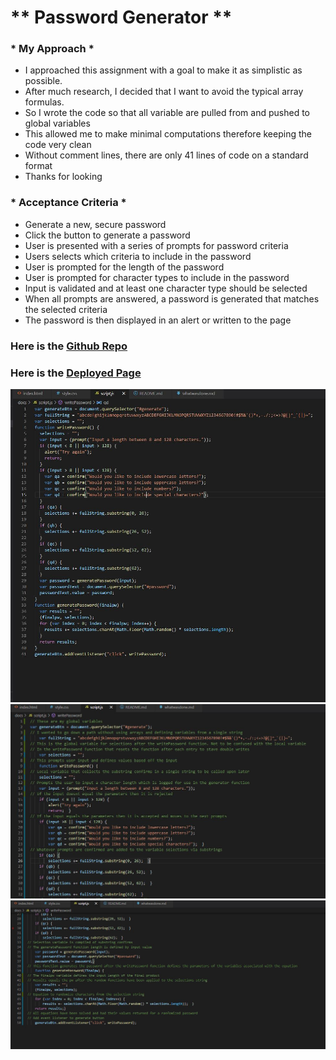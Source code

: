 # ** Password Generator **

### * My Approach *

- I approached this assignment with a goal to make it as simplistic as possible.
- After much research, I decided that I want to avoid the typical array formulas.
- So I wrote the code so that all variable are pulled from and pushed to global variables
- This allowed me to make minimal computations therefore keeping the code very clean
- Without comment lines, there are only 41 lines of code on a standard format
- Thanks for looking

### * Acceptance Criteria *

- Generate a new, secure password
- Click the button to generate a password
- User is  presented with a series of prompts for password criteria
- Users selects which criteria to include in the password
- User is prompted for the length of the password
- User is prompted for character types to include in the password
- Input is validated and at least one character type should be selected
- When all prompts are answered, a password is generated that matches the selected criteria
- The password is then displayed in an alert or written to the page

### Here is the [Github Repo](https://github.com/JuStrait/PasswordGenerator) 

### Here is the [Deployed Page](https://justrait.github.io/PasswordGenerator/)

![Clean](docs/scriptsnip.JPG)
![Commented](docs/scriptsnip2.JPG)
![Commented2](docs/scriptsnip3.JPG)

